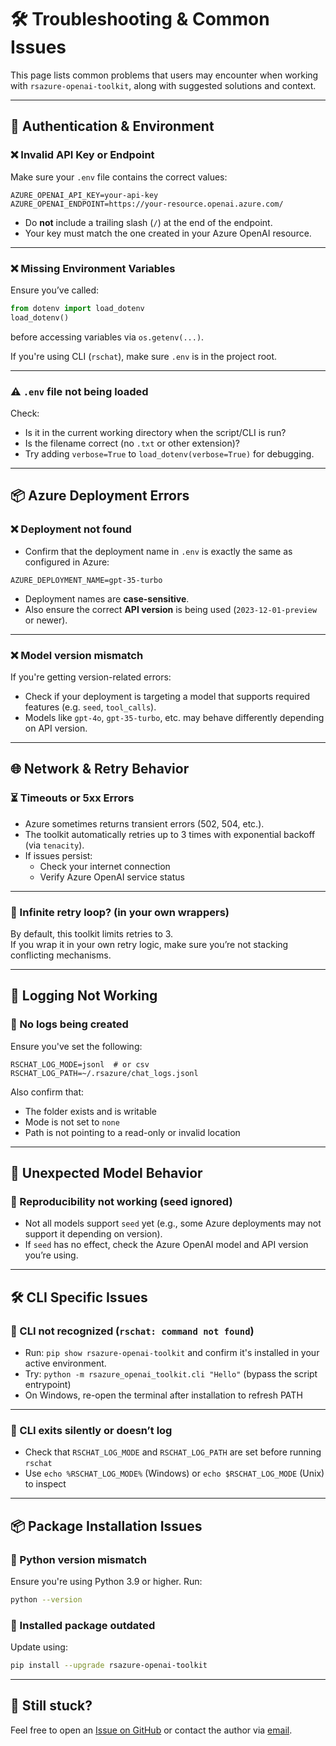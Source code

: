 # 🛠️ Troubleshooting & Common Issues

This page lists common problems that users may encounter when working with `rsazure-openai-toolkit`, along with suggested solutions and context.

---

## 🔑 Authentication & Environment

### ❌ Invalid API Key or Endpoint
Make sure your `.env` file contains the correct values:
```env
AZURE_OPENAI_API_KEY=your-api-key
AZURE_OPENAI_ENDPOINT=https://your-resource.openai.azure.com/
```
- Do **not** include a trailing slash (`/`) at the end of the endpoint.
- Your key must match the one created in your Azure OpenAI resource.

---

### ❌ Missing Environment Variables
Ensure you’ve called:
```python
from dotenv import load_dotenv
load_dotenv()
```
before accessing variables via `os.getenv(...)`.

If you're using CLI (`rschat`), make sure `.env` is in the project root.

---

### ⚠️ `.env` file not being loaded
Check:
- Is it in the current working directory when the script/CLI is run?
- Is the filename correct (no `.txt` or other extension)?
- Try adding `verbose=True` to `load_dotenv(verbose=True)` for debugging.

---

## 📦 Azure Deployment Errors

### ❌ Deployment not found
- Confirm that the deployment name in `.env` is exactly the same as configured in Azure:
```env
AZURE_DEPLOYMENT_NAME=gpt-35-turbo
```
- Deployment names are **case-sensitive**.
- Also ensure the correct **API version** is being used (`2023-12-01-preview` or newer).

---

### ❌ Model version mismatch
If you're getting version-related errors:
- Check if your deployment is targeting a model that supports required features (e.g. `seed`, `tool_calls`).
- Models like `gpt-4o`, `gpt-35-turbo`, etc. may behave differently depending on API version.

---

## 🌐 Network & Retry Behavior

### ⏳ Timeouts or 5xx Errors
- Azure sometimes returns transient errors (502, 504, etc.).
- The toolkit automatically retries up to 3 times with exponential backoff (via `tenacity`).
- If issues persist:
  - Check your internet connection
  - Verify Azure OpenAI service status

---

### 🔁 Infinite retry loop? (in your own wrappers)
By default, this toolkit limits retries to 3.  
If you wrap it in your own retry logic, make sure you’re not stacking conflicting mechanisms.

---

## 🧪 Logging Not Working

### 📁 No logs being created
Ensure you've set the following:
```env
RSCHAT_LOG_MODE=jsonl  # or csv
RSCHAT_LOG_PATH=~/.rsazure/chat_logs.jsonl
```

Also confirm that:
- The folder exists and is writable
- Mode is not set to `none`
- Path is not pointing to a read-only or invalid location

---

## 🧠 Unexpected Model Behavior

### 🎲 Reproducibility not working (seed ignored)
- Not all models support `seed` yet (e.g., some Azure deployments may not support it depending on version).
- If `seed` has no effect, check the Azure OpenAI model and API version you’re using.

---

## 🛠 CLI Specific Issues

### 🐚 CLI not recognized (`rschat: command not found`)
- Run: `pip show rsazure-openai-toolkit` and confirm it's installed in your active environment.
- Try: `python -m rsazure_openai_toolkit.cli "Hello"` (bypass the script entrypoint)
- On Windows, re-open the terminal after installation to refresh PATH

---

### 📝 CLI exits silently or doesn’t log
- Check that `RSCHAT_LOG_MODE` and `RSCHAT_LOG_PATH` are set before running `rschat`
- Use `echo %RSCHAT_LOG_MODE%` (Windows) or `echo $RSCHAT_LOG_MODE` (Unix) to inspect

---

## 📦 Package Installation Issues

### 🐍 Python version mismatch
Ensure you're using Python 3.9 or higher. Run:
```bash
python --version
```

### 🔄 Installed package outdated
Update using:
```bash
pip install --upgrade rsazure-openai-toolkit
```

---

## 💬 Still stuck?

Feel free to open an [Issue on GitHub](https://github.com/renan-siqueira/rsazure-openai-toolkit/issues) or contact the author via [email](mailto:renan.siqu@gmail.com).
